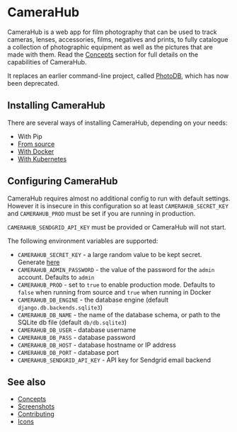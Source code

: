 # CameraHub

CameraHub is a web app for film photography that can be used to track cameras, lenses, accessories, films, negatives and prints, to fully
catalogue a collection of photographic equipment as well as the pictures that are made with them. Read the [Concepts](docs/CONCEPTS.md)
section for full details on the capabilities of CameraHub.

It replaces an earlier command-line project, called [PhotoDB](https://github.com/djjudas21/photodb-perl), which has now been deprecated.

## Installing CameraHub

There are several ways of installing CameraHub, depending on your needs:

* With Pip
* [From source](docs/INSTALL_SOURCE.md)
* [With Docker](docs/INSTALL-DOCKER.md)
* [With Kubernetes](docs/INSTALL-KUBERNETES.md)

## Configuring CameraHub

CameraHub requires almost no additional config to run with default settings. However it is insecure in this configuration so at least `CAMERAHUB_SECRET_KEY` and
`CAMERAHUB_PROD` must be set if you are running in production.

`CAMERAHUB_SENDGRID_API_KEY` must be provided or CameraHub will not start.

The following environment variables are supported:

* `CAMERAHUB_SECRET_KEY` - a large random value to be kept secret. Generate [here](https://miniwebtool.com/django-secret-key-generator/)
* `CAMERAHUB_ADMIN_PASSWORD` - the value of the password for the `admin` account. Defaults to `admin`
* `CAMERAHUB_PROD` - set to `true` to enable production mode. Defaults to `false` when running from source and `true` when running in Docker
* `CAMERAHUB_DB_ENGINE` - the database engine (default `django.db.backends.sqlite3`)
* `CAMERAHUB_DB_NAME` - the name of the database schema, or path to the SQLite db file (default `db/db.sqlite3`)
* `CAMERAHUB_DB_USER` - database username
* `CAMERAHUB_DB_PASS` - database password
* `CAMERAHUB_DB_HOST` - database hostname or IP address
* `CAMERAHUB_DB_PORT` - database port
* `CAMERAHUB_SENDGRID_API_KEY` - API key for Sendgrid email backend

## See also

* [Concepts](docs/CONCEPTS.md)
* [Screenshots](docs/SCREENSHOTS.md)
* [Contributing](docs/CONTRIBUTING.md)
* [Icons](docs/ICONS.md)
